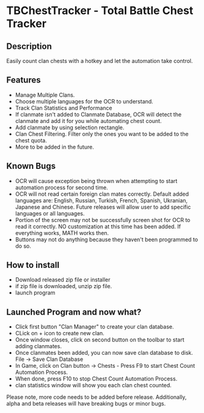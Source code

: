 # TBChestTracker - Total Battle Chest Tracker
## Description
Easily count clan chests with a hotkey and let the automation take control. 
## Features
- Manage Multiple Clans.
- Choose multiple languages for the OCR to understand.
- Track Clan Statistics and Performance
- If clanmate isn't added to Clanmate Database, OCR will detect the clanmate and add it for you while automating chest count.
- Add clanmate by using selection rectangle.
- Clan Chest Filtering. Filter only the ones you want to be added to the chest quota.
- More to be added in the future. 

## Known Bugs
- OCR will cause exception being thrown when attempting to start automation process for second time.
- OCR will not read certain foreign clan mates correctly. Default added languages are: English, Russian, Turkish, French, Spanish, Ukranian, Japanese and Chinese. Future releases will allow user to add specific languages or all languages.
- Portion of the screen may not be successfully screen shot for OCR to read it correctly. NO customization at this time has been added. If everything works, MATH works then.
- Buttons may not do anything because they haven't been programmed to do so.
## How to install
- Download released zip file or installer
- if zip file is downloaded, unzip zip file.
- launch program
## Launched Program and now what?
- Click first button "Clan Manager" to create your clan database.
- CLick on + icon to create new clan.
- Once window closes, click on second button on the toolbar to start adding clanmates. 
- Once clanmates been added, you can now save clan database to disk. File -> Save Clan Database
- In Game, click on Clan button -> Chests - Press F9 to start Chest Count Automation Process.
- When done, press F10 to stop Chest Count Automation Process.
- clan statistics window will show you each clan chest counted.

Please note, more code needs to be added before release. Additionally, alpha and beta releases will have breaking bugs or minor bugs.

